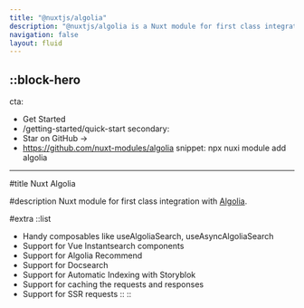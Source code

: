 ```yaml
---
title: "@nuxtjs/algolia"
description: "@nuxtjs/algolia is a Nuxt module for first class integration with Algolia."
navigation: false
layout: fluid
---
```


::block-hero
---
cta:
  - Get Started
  - /getting-started/quick-start
secondary:
  - Star on GitHub →
  - https://github.com/nuxt-modules/algolia
snippet: npx nuxi module add algolia
---

#title
Nuxt Algolia

#description
Nuxt module for first class integration with [Algolia](https://algolia.com).

#extra
  ::list
  - Handy composables like useAlgoliaSearch, useAsyncAlgoliaSearch
  - Support for Vue Instantsearch components
  - Support for Algolia Recommend
  - Support for Docsearch
  - Support for Automatic Indexing with Storyblok
  - Support for caching the requests and responses
  - Support for SSR requests
  ::
::
